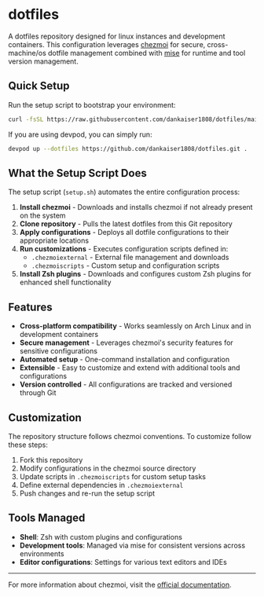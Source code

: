 # dotfiles

A dotfiles repository designed for linux instances and development containers. This configuration leverages [chezmoi](https://www.chezmoi.io/) for secure, cross-machine/os dotfile management combined with [mise](https://mise.jdx.dev/) for runtime and tool version management.

## Quick Setup

Run the setup script to bootstrap your environment:

```bash
curl -fsSL https://raw.githubusercontent.com/dankaiser1808/dotfiles/main/setup.sh | bash
```

If you are using devpod, you can simply run:

```bash
devpod up --dotfiles https://github.com/dankaiser1808/dotfiles.git .
```

## What the Setup Script Does

The setup script (`setup.sh`) automates the entire configuration process:

1. **Install chezmoi** - Downloads and installs chezmoi if not already present on the system
2. **Clone repository** - Pulls the latest dotfiles from this Git repository
3. **Apply configurations** - Deploys all dotfile configurations to their appropriate locations
4. **Run customizations** - Executes configuration scripts defined in:
   - `.chezmoiexternal` - External file management and downloads
   - `.chezmoiscripts` - Custom setup and configuration scripts
5. **Install Zsh plugins** - Downloads and configures custom Zsh plugins for enhanced shell functionality

## Features

- **Cross-platform compatibility** - Works seamlessly on Arch Linux and in development containers
- **Secure management** - Leverages chezmoi's security features for sensitive configurations
- **Automated setup** - One-command installation and configuration
- **Extensible** - Easy to customize and extend with additional tools and configurations
- **Version controlled** - All configurations are tracked and versioned through Git

## Customization

The repository structure follows chezmoi conventions. To customize follow these steps:

1. Fork this repository
2. Modify configurations in the chezmoi source directory
3. Update scripts in `.chezmoiscripts` for custom setup tasks
4. Define external dependencies in `.chezmoiexternal`
5. Push changes and re-run the setup script

## Tools Managed

- **Shell**: Zsh with custom plugins and configurations
- **Development tools**: Managed via mise for consistent versions across environments
- **Editor configurations**: Settings for various text editors and IDEs

---

For more information about chezmoi, visit the [official documentation](https://www.chezmoi.io/).